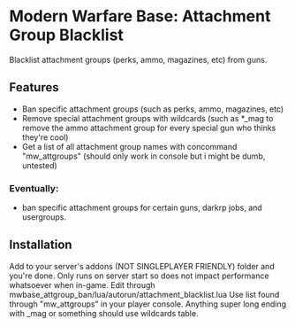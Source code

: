# Modern Warfare Base: Attachment Group Blacklist
Blacklist attachment groups (perks, ammo, magazines, etc) from guns.

## Features
- Ban specific attachment groups (such as perks, ammo, magazines, etc)
- Remove special attachment groups with wildcards (such as *_mag to remove the ammo attachment group for every special gun who thinks they're cool)
- Get a list of all attachment group names with concommand "mw_attgroups" (should only work in console but i might be dumb, untested)

### Eventually:
- ban specific attachment groups for certain guns, darkrp jobs, and usergroups.

## Installation 
Add to your server's addons (NOT SINGLEPLAYER FRIENDLY) folder and you're done. Only runs on server start so does not impact performance whatsoever when in-game. 
Edit through mwbase_attgroup_ban/lua/autorun/attachment_blacklist.lua
Use list found through "mw_attgroups" in your player console. Anything super long ending with _mag or something should use wildcards table.
